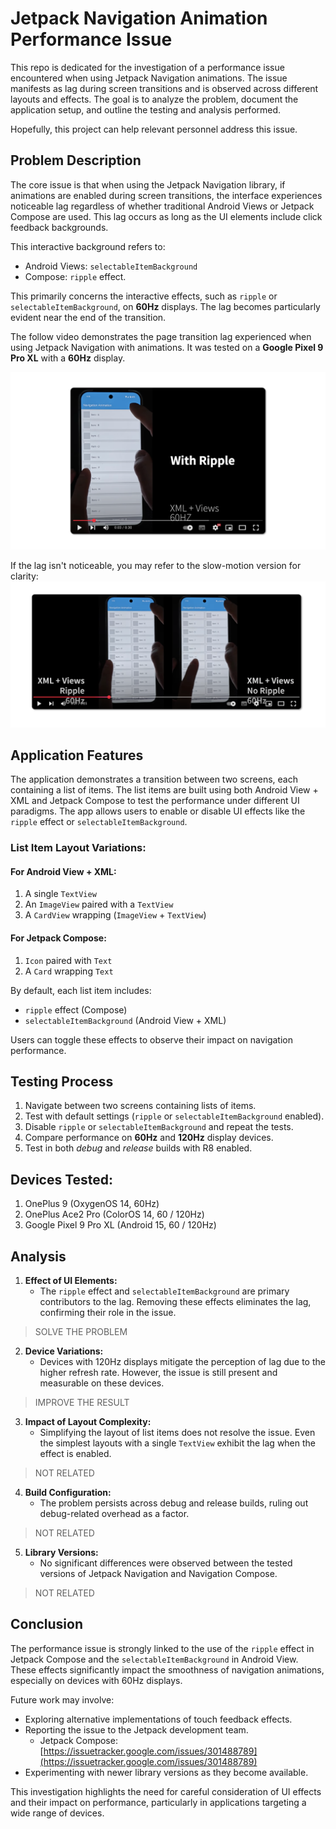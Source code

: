 # Jetpack Navigation Animation Performance Issue

This repo is dedicated for the investigation of a performance issue encountered when using Jetpack Navigation animations. The issue manifests as lag during screen transitions and is observed across different layouts and effects. The goal is to analyze the problem, document the application setup, and outline the testing and analysis performed. 

Hopefully, this project can help relevant personnel address this issue. 

## Problem Description

The core issue is that when using the Jetpack Navigation library, if animations are enabled during screen transitions, the interface experiences noticeable lag regardless of whether traditional Android Views or Jetpack Compose are used. This lag occurs as long as the UI elements include click feedback backgrounds. 

This interactive background refers to: 

- Android Views: `selectableItemBackground`
- Compose: `ripple` effect.

This primarily concerns the interactive effects, such as `ripple` or `selectableItemBackground`, on **60Hz** displays. The lag becomes particularly evident near the end of the transition.

The follow video demonstrates the page transition lag experienced when using Jetpack Navigation with animations. It was tested on a **Google Pixel 9 Pro XL** with a **60Hz** display.

[![](.github/performance_issue_video.png)](https://youtu.be/rLJRexmifAc)

If the lag isn't noticeable, you may refer to the slow-motion version for clarity:
[![](.github/performance_issue_video_slow_version.png)](https://youtu.be/btpUfGNARKMc)


## Application Features

The application demonstrates a transition between two screens, each containing a list of items. The list items are built using both Android View + XML and Jetpack Compose to test the performance under different UI paradigms. The app allows users to enable or disable UI effects like the `ripple` effect or `selectableItemBackground`.

### List Item Layout Variations:
#### For Android View + XML:
1. A single `TextView`
2. An `ImageView` paired with a `TextView`
3. A `CardView` wrapping (`ImageView` + `TextView`)

#### For Jetpack Compose:
1. `Icon` paired with `Text`
2. A `Card` wrapping `Text`

By default, each list item includes:

- `ripple` effect (Compose)
- `selectableItemBackground` (Android View + XML)

Users can toggle these effects to observe their impact on navigation performance.

## Testing Process

1. Navigate between two screens containing lists of items.
2. Test with default settings (`ripple` or `selectableItemBackground` enabled).
3. Disable `ripple` or `selectableItemBackground` and repeat the tests.
4. Compare performance on **60Hz** and **120Hz** display devices.
5. Test in both *debug* and *release* builds with R8 enabled.

## Devices Tested:
1. OnePlus 9 (OxygenOS 14, 60Hz)
2. OnePlus Ace2 Pro (ColorOS 14, 60 / 120Hz)
3. Google Pixel 9 Pro XL (Android 15, 60 / 120Hz)

## Analysis

1. **Effect of UI Elements:**
    - The `ripple` effect and `selectableItemBackground` are primary contributors to the lag. Removing these effects eliminates the lag, confirming their role in the issue.

> SOLVE THE PROBLEM

2. **Device Variations:**
    - Devices with 120Hz displays mitigate the perception of lag due to the higher refresh rate. However, the issue is still present and measurable on these devices.

> IMPROVE THE RESULT


3. **Impact of Layout Complexity:**
    - Simplifying the layout of list items does not resolve the issue. Even the simplest layouts with a single `TextView` exhibit the lag when the effect is enabled.
 
> NOT RELATED

4. **Build Configuration:**
    - The problem persists across debug and release builds, ruling out debug-related overhead as a factor.
 
> NOT RELATED

5. **Library Versions:**
    - No significant differences were observed between the tested versions of Jetpack Navigation and Navigation Compose.
 
> NOT RELATED


## Conclusion

The performance issue is strongly linked to the use of the `ripple` effect in Jetpack Compose and the `selectableItemBackground` in Android View. These effects significantly impact the smoothness of navigation animations, especially on devices with 60Hz displays. 

Future work may involve:
- Exploring alternative implementations of touch feedback effects.
- Reporting the issue to the Jetpack development team. 
  - Jetpack Compose: [https://issuetracker.google.com/issues/301488789](https://issuetracker.google.com/issues/301488789)
- Experimenting with newer library versions as they become available.

This investigation highlights the need for careful consideration of UI effects and their impact on performance, particularly in applications targeting a wide range of devices.

